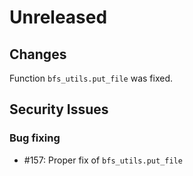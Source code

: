 # Unreleased

## Changes
Function `bfs_utils.put_file` was fixed.

## Security Issues

### Bug fixing
* #157: Proper fix of `bfs_utils.put_file`
